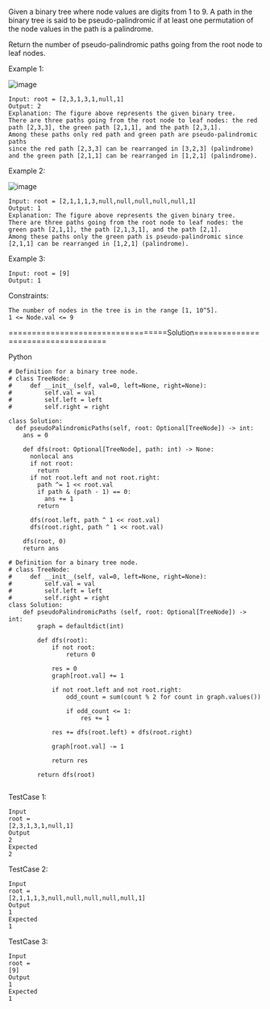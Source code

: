 Given a binary tree where node values are digits from 1 to 9. 
A path in the binary tree is said to be pseudo-palindromic if at least one permutation of the node values in the path is a palindrome.

Return the number of pseudo-palindromic paths going from the root node to leaf nodes.

 

Example 1:

![image](https://github.com/Pughal/leetcode_solutions/assets/22728867/b0f787e4-622f-472c-8cd3-12b7ce28cb84)

```
Input: root = [2,3,1,3,1,null,1]
Output: 2 
Explanation: The figure above represents the given binary tree.
There are three paths going from the root node to leaf nodes: the red path [2,3,3], the green path [2,1,1], and the path [2,3,1].
Among these paths only red path and green path are pseudo-palindromic paths
since the red path [2,3,3] can be rearranged in [3,2,3] (palindrome) and the green path [2,1,1] can be rearranged in [1,2,1] (palindrome).
```

Example 2:

![image](https://github.com/Pughal/leetcode_solutions/assets/22728867/24646d5d-d847-4b45-baba-f4d516117824)

```
Input: root = [2,1,1,1,3,null,null,null,null,null,1]
Output: 1 
Explanation: The figure above represents the given binary tree.
There are three paths going from the root node to leaf nodes: the green path [2,1,1], the path [2,1,3,1], and the path [2,1].
Among these paths only the green path is pseudo-palindromic since [2,1,1] can be rearranged in [1,2,1] (palindrome).
```

Example 3:
```
Input: root = [9]
Output: 1
```

Constraints:
```
The number of nodes in the tree is in the range [1, 10^5].
1 <= Node.val <= 9
```


==================================Solution===================================

Python

```
# Definition for a binary tree node.
# class TreeNode:
#     def __init__(self, val=0, left=None, right=None):
#         self.val = val
#         self.left = left
#         self.right = right

class Solution:
  def pseudoPalindromicPaths(self, root: Optional[TreeNode]) -> int:
    ans = 0

    def dfs(root: Optional[TreeNode], path: int) -> None:
      nonlocal ans
      if not root:
        return
      if not root.left and not root.right:
        path ^= 1 << root.val
        if path & (path - 1) == 0:
          ans += 1
        return

      dfs(root.left, path ^ 1 << root.val)
      dfs(root.right, path ^ 1 << root.val)

    dfs(root, 0)
    return ans
```

```
# Definition for a binary tree node.
# class TreeNode:
#     def __init__(self, val=0, left=None, right=None):
#         self.val = val
#         self.left = left
#         self.right = right
class Solution:
    def pseudoPalindromicPaths (self, root: Optional[TreeNode]) -> int:
        graph = defaultdict(int)

        def dfs(root):
            if not root:
                return 0
            
            res = 0
            graph[root.val] += 1

            if not root.left and not root.right:
                odd_count = sum(count % 2 for count in graph.values())

                if odd_count <= 1:
                    res += 1
                
            res += dfs(root.left) + dfs(root.right)
            
            graph[root.val] -= 1

            return res
        
        return dfs(root)
    
```


TestCase 1:
```
Input
root =
[2,3,1,3,1,null,1]
Output
2
Expected
2
```

TestCase 2:
```
Input
root =
[2,1,1,1,3,null,null,null,null,null,1]
Output
1
Expected
1
```

TestCase 3:
```
Input
root =
[9]
Output
1
Expected
1
```

